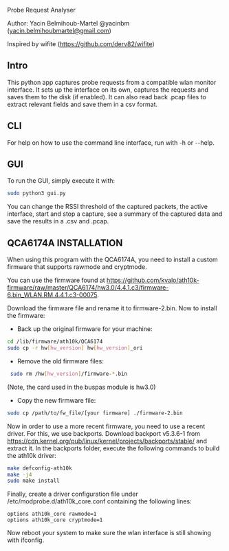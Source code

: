 
Probe Request Analyser

  

Author: Yacin Belmihoub-Martel @yacinbm (yacin.belmihoubmartel@gmail.com)

  

Inspired by wifite (https://github.com/derv82/wifite)

  
## Intro
This python app captures probe requests from a compatible wlan monitor interface. It sets up the interface on its own, captures the requests and saves them to the disk (if enabled). It can also read back .pcap files to extract relevant fields and save them in a csv format.

## CLI
For help on how to use the command line interface, run with -h or --help.

## GUI
To run the GUI, simply execute it with:
```bash
sudo python3 gui.py
```

You can change the RSSI threshold of the captured packets, the active interface, start and stop a capture, see a summary of the captured data and save the results in a .csv and .pcap. 

## QCA6174A INSTALLATION

When using this program with the QCA6174A, you need to install a custom firmware that supports rawmode and cryptmode. 

You can use the firmware found at https://github.com/kvalo/ath10k-firmware/raw/master/QCA6174/hw3.0/4.4.1.c3/firmware-6.bin_WLAN.RM.4.4.1.c3-00075.

Download the firmware file and rename it to firmware-2.bin. Now to install the firmware:

* Back up the original firmware for your machine:
```bash
cd /lib/firmware/ath10k/QCA6174
sudo cp -r hw[hw_version] hw[hw_version]_ori
```
* Remove the old firmware files:
```bash
 sudo rm /hw[hw_version]/firmware-*.bin
```
(Note, the card used in the buspas module is hw3.0)
* Copy the new firmware file:
```bash
sudo cp /path/to/fw_file/[your firmware] ./firmware-2.bin
```

Now in order to use a more recent firmware, you need to use a recent driver. For this, we use backports. Download backport v5.3.6-1 from https://cdn.kernel.org/pub/linux/kernel/projects/backports/stable/ and extract it. In the backports folder, execute the following commands to build the ath10k driver:
```bash
make defconfig-ath10k
make -j4
sudo make install
```
Finally, create a driver configuration file under /etc/modprobe.d/ath10k_core.conf containing the following lines:
```
options ath10k_core rawmode=1
options ath10k_core cryptmode=1
```
Now reboot your system to make sure the wlan interface is still showing with ifconfig.
